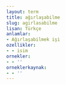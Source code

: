 ```yaml
---
layout: term
title: ağırlaşabilme
slug: agirlasabilme
lisan: Türkçe
anlamlar:
- Ağırlaşabilmek işi
ozellikler:
- - isim
ornekler:
- - ''
orneklerkaynak:
- - ''
---
```

